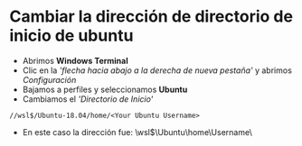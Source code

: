 # Cambiar la dirección de directorio de inicio de ubuntu

-   Abrimos **Windows Terminal**
-   Clic en la *'flecha hacia abajo a la derecha de nueva pestaña'* y abrimos *Configuración*
-   Bajamos a perfiles y seleccionamos **Ubuntu**
-   Cambiamos el *'Directorio de Inicio'*
<!-- -->

    //wsl$/Ubuntu-18.04/home/<Your Ubuntu Username>
	
-   En este caso la dirección fue: \\wsl$\Ubuntu\home\Username\


